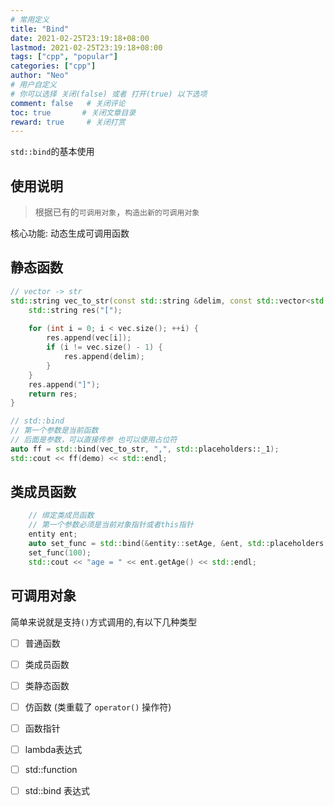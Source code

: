 ```yaml
---
# 常用定义
title: "Bind"
date: 2021-02-25T23:19:18+08:00
lastmod: 2021-02-25T23:19:18+08:00
tags: ["cpp", "popular"] 
categories: ["cpp"]             
author: "Neo"          
# 用户自定义
# 你可以选择 关闭(false) 或者 打开(true) 以下选项
comment: false   # 关闭评论
toc: true       # 关闭文章目录
reward: true	 # 关闭打赏
---
```


`std::bind`的基本使用

<!--more-->

## 使用说明

>   根据已有的`可调用对象`，`构造出新的可调用对象`

核心功能: 动态生成可调用函数

## 静态函数 

```c++
// vector -> str
std::string vec_to_str(const std::string &delim, const std::vector<std::string> &vec) {
	std::string res("[");
	
	for (int i = 0; i < vec.size(); ++i) {
		res.append(vec[i]);
		if (i != vec.size() - 1) {
			res.append(delim);
		}
	}
	res.append("]");
	return res;
}

// std::bind 
// 第一个参数是当前函数 
// 后面是参数，可以直接传参 也可以使用占位符
auto ff = std::bind(vec_to_str, ",", std::placeholders::_1);
std::cout << ff(demo) << std::endl;
```

## 类成员函数 

```c++
	// 绑定类成员函数
	// 第一个参数必须是当前对象指针或者this指针
	entity ent;
	auto set_func = std::bind(&entity::setAge, &ent, std::placeholders::_1);
	set_func(100);
	std::cout << "age = " << ent.getAge() << std::endl;
```

## 可调用对象 

简单来说就是支持`()`方式调用的,有以下几种类型 

-   [ ] 普通函数 
-   [ ] 类成员函数 
-   [ ] 类静态函数 
-   [ ] 仿函数 (类重载了 `operator()` 操作符)
-   [ ] 函数指针
-   [ ] lambda表达式 
-   [ ] std::function 
-   [ ] std::bind 表达式 

